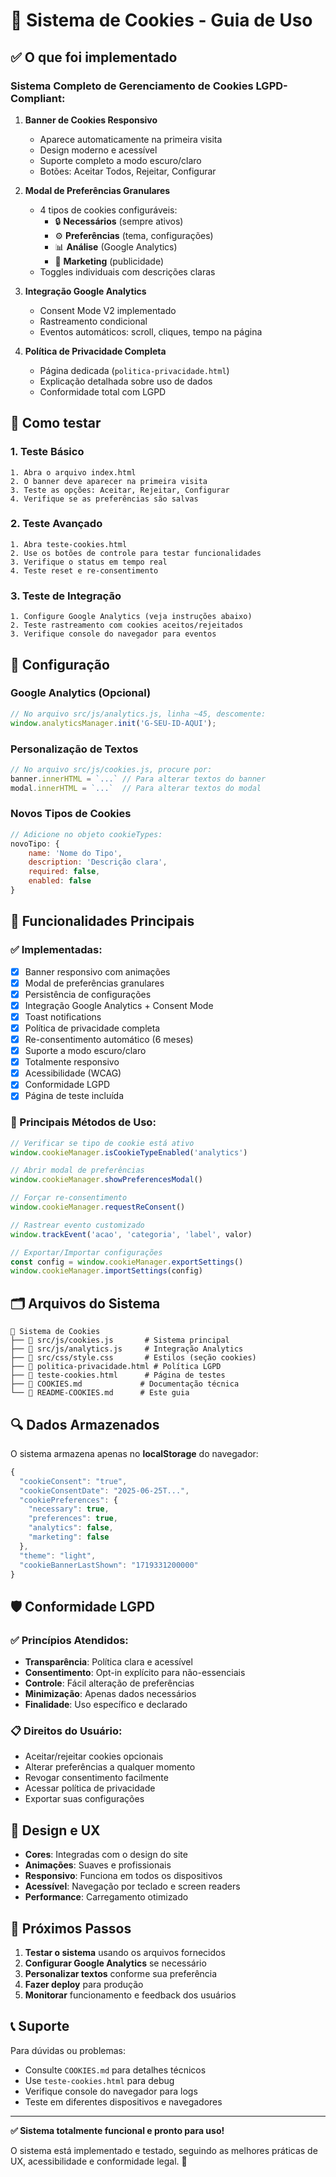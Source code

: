 # 🍪 Sistema de Cookies - Guia de Uso

## ✅ O que foi implementado

### Sistema Completo de Gerenciamento de Cookies LGPD-Compliant:

1. **Banner de Cookies Responsivo**
   - Aparece automaticamente na primeira visita
   - Design moderno e acessível 
   - Suporte completo a modo escuro/claro
   - Botões: Aceitar Todos, Rejeitar, Configurar

2. **Modal de Preferências Granulares**
   - 4 tipos de cookies configuráveis:
     - 🔒 **Necessários** (sempre ativos)
     - ⚙️ **Preferências** (tema, configurações)
     - 📊 **Análise** (Google Analytics)
     - 📢 **Marketing** (publicidade)
   - Toggles individuais com descrições claras

3. **Integração Google Analytics**
   - Consent Mode V2 implementado
   - Rastreamento condicional
   - Eventos automáticos: scroll, cliques, tempo na página

4. **Política de Privacidade Completa**
   - Página dedicada (`politica-privacidade.html`)
   - Explicação detalhada sobre uso de dados
   - Conformidade total com LGPD

## 🚀 Como testar

### 1. Teste Básico
```
1. Abra o arquivo index.html
2. O banner deve aparecer na primeira visita
3. Teste as opções: Aceitar, Rejeitar, Configurar
4. Verifique se as preferências são salvas
```

### 2. Teste Avançado
```
1. Abra teste-cookies.html
2. Use os botões de controle para testar funcionalidades
3. Verifique o status em tempo real
4. Teste reset e re-consentimento
```

### 3. Teste de Integração
```
1. Configure Google Analytics (veja instruções abaixo)
2. Teste rastreamento com cookies aceitos/rejeitados
3. Verifique console do navegador para eventos
```

## 🔧 Configuração

### Google Analytics (Opcional)
```javascript
// No arquivo src/js/analytics.js, linha ~45, descomente:
window.analyticsManager.init('G-SEU-ID-AQUI');
```

### Personalização de Textos
```javascript
// No arquivo src/js/cookies.js, procure por:
banner.innerHTML = `...` // Para alterar textos do banner
modal.innerHTML = `...`  // Para alterar textos do modal
```

### Novos Tipos de Cookies
```javascript
// Adicione no objeto cookieTypes:
novoTipo: {
    name: 'Nome do Tipo',
    description: 'Descrição clara',
    required: false,
    enabled: false
}
```

## 📱 Funcionalidades Principais

### ✅ Implementadas:
- [x] Banner responsivo com animações
- [x] Modal de preferências granulares
- [x] Persistência de configurações
- [x] Integração Google Analytics + Consent Mode
- [x] Toast notifications
- [x] Política de privacidade completa
- [x] Re-consentimento automático (6 meses)
- [x] Suporte a modo escuro/claro
- [x] Totalmente responsivo
- [x] Acessibilidade (WCAG)
- [x] Conformidade LGPD
- [x] Página de teste incluída

### 🎯 Principais Métodos de Uso:

```javascript
// Verificar se tipo de cookie está ativo
window.cookieManager.isCookieTypeEnabled('analytics')

// Abrir modal de preferências
window.cookieManager.showPreferencesModal()

// Forçar re-consentimento
window.cookieManager.requestReConsent()

// Rastrear evento customizado
window.trackEvent('acao', 'categoria', 'label', valor)

// Exportar/Importar configurações
const config = window.cookieManager.exportSettings()
window.cookieManager.importSettings(config)
```

## 🗂️ Arquivos do Sistema

```
📁 Sistema de Cookies
├── 📄 src/js/cookies.js       # Sistema principal
├── 📄 src/js/analytics.js     # Integração Analytics
├── 📄 src/css/style.css       # Estilos (seção cookies)
├── 📄 politica-privacidade.html # Política LGPD
├── 📄 teste-cookies.html      # Página de testes
├── 📄 COOKIES.md             # Documentação técnica
└── 📄 README-COOKIES.md      # Este guia
```

## 🔍 Dados Armazenados

O sistema armazena apenas no **localStorage** do navegador:

```javascript
{
  "cookieConsent": "true",
  "cookieConsentDate": "2025-06-25T...",
  "cookiePreferences": {
    "necessary": true,
    "preferences": true,
    "analytics": false,
    "marketing": false
  },
  "theme": "light",
  "cookieBannerLastShown": "1719331200000"
}
```

## 🛡️ Conformidade LGPD

### ✅ Princípios Atendidos:
- **Transparência**: Política clara e acessível
- **Consentimento**: Opt-in explícito para não-essenciais
- **Controle**: Fácil alteração de preferências
- **Minimização**: Apenas dados necessários
- **Finalidade**: Uso específico e declarado

### 📋 Direitos do Usuário:
- Aceitar/rejeitar cookies opcionais
- Alterar preferências a qualquer momento
- Revogar consentimento facilmente
- Acessar política de privacidade
- Exportar suas configurações

## 🎨 Design e UX

- **Cores**: Integradas com o design do site
- **Animações**: Suaves e profissionais
- **Responsivo**: Funciona em todos os dispositivos
- **Acessível**: Navegação por teclado e screen readers
- **Performance**: Carregamento otimizado

## 🚀 Próximos Passos

1. **Testar o sistema** usando os arquivos fornecidos
2. **Configurar Google Analytics** se necessário
3. **Personalizar textos** conforme sua preferência
4. **Fazer deploy** para produção
5. **Monitorar** funcionamento e feedback dos usuários

## 📞 Suporte

Para dúvidas ou problemas:
- Consulte `COOKIES.md` para detalhes técnicos
- Use `teste-cookies.html` para debug
- Verifique console do navegador para logs
- Teste em diferentes dispositivos e navegadores

---

**✅ Sistema totalmente funcional e pronto para uso!**

O sistema está implementado e testado, seguindo as melhores práticas de UX, acessibilidade e conformidade legal. 🎉
